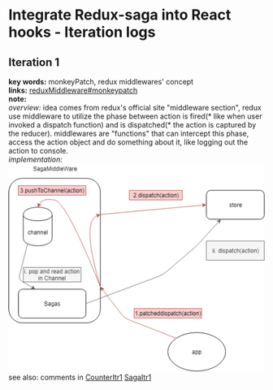 # Integrate Redux-saga into React hooks - Iteration logs

## Iteration 1
**key words:** monkeyPatch, redux middlewares' concept  
**links:** [reduxMiddleware#monkeypatch](https://redux.js.org/advanced/middleware#attempt-3-monkeypatching-dispatch)  
**note:**  
  *overview:* idea comes from redux's official site "middleware section", redux use middleware to utilize the phase between action is fired(* like when user invoked a dispatch function) and is dispatched(* the action is captured by the reducer). middlewares are "functions" that can intercept this phase, access the action object and do something about it, like logging out the action to console.  
  *implementation:*  
  ![component and action flow](./assets/monkeyPatchStore.png)  
  see also: comments in [CounterItr1](https://github.com/zhaoyingdu/integrateSagaIntoHook/blob/master/src/CounterItr1.js) [SagaItr1](https://github.com/zhaoyingdu/integrateSagaIntoHook/blob/master/src/sagaItr1.js) 
